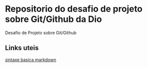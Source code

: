 #  Repositorio  do desafio de projeto sobre  Git/Github da Dio
Desafio de Projeto sobre Git/Github

## Links uteis 
[sintaxe basica markdown](https://www.markdownguide.org/basic-syntax/)
